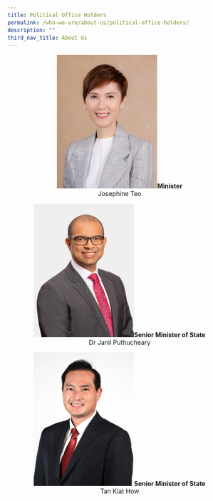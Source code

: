 ```yaml
---
title: Political Office Holders
permalink: /who-we-are/about-us/political-office-holders/
description: ""
third_nav_title: About Us
---
```

<div align="center">

<img style="height:300px; width:225px;" src="/images/POHes/min%20josephine%20teo%20495x660.jpeg"><b>Minister</b><br>Josephine Teo 


<img style="height:300px; width:225px;" src="/images/POHes/sms%20janil%20495x660.jpeg"><b>Senior Minister of State</b><br>Dr Janil Puthucheary


<img style="height:300px; width:225px;" src="/images/POHes/tan%20kiat%20how%20495x660.jpeg"><b>Senior Minister of State</b><br>Tan Kiat How

</div>